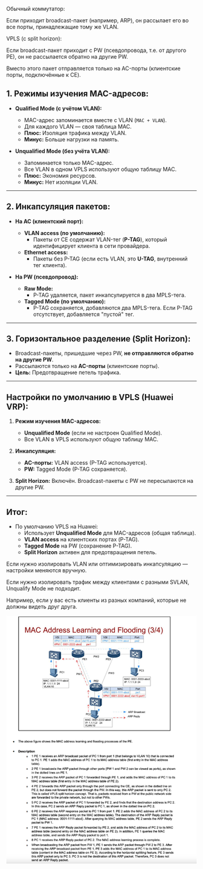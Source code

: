 Обычный коммутатор:

Если приходит broadcast-пакет (например, ARP), он рассылает его во все порты, принадлежащие тому же VLAN.

VPLS (с split horizon):

Если broadcast-пакет приходит с PW (псевдопровода, т.е. от другого PE), он не рассылается обратно на другие PW.

Вместо этого пакет отправляется только на AC-порты (клиентские порты, подключённые к CE).


## 1. Режимы изучения MAC-адресов:
- **Qualified Mode (с учётом VLAN):**
  - MAC-адрес запоминается вместе с VLAN (`MAC + VLAN`).
  - Для каждого VLAN — своя таблица MAC.
  - **Плюс:** Изоляция трафика между VLAN.
  - **Минус:** Больше нагрузки на память.

- **Unqualified Mode (без учёта VLAN):**
  - Запоминается только MAC-адрес.
  - Все VLAN в одном VPLS используют общую таблицу MAC.
  - **Плюс:** Экономия ресурсов.
  - **Минус:** Нет изоляции VLAN.

---

## 2. Инкапсуляция пакетов:
- **На AC (клиентский порт):**
  - **VLAN access (по умолчанию):**
    - Пакеты от CE содержат VLAN-тег (**P-TAG**), который идентифицирует клиента в сети провайдера.
  - **Ethernet access:**
    - Пакеты без P-TAG (если есть VLAN, это **U-TAG**, внутренний тег клиента).

- **На PW (псевдопровод):**
  - **Raw Mode:**
    - P-TAG удаляется, пакет инкапсулируется в два MPLS-тега.
  - **Tagged Mode (по умолчанию):**
    - P-TAG сохраняется, добавляются два MPLS-тега. Если P-TAG отсутствует, добавляется "пустой" тег.

---

## 3. Горизонтальное разделение (Split Horizon):
- Broadcast-пакеты, пришедшие через PW, **не отправляются обратно на другие PW**.
- Рассылаются только на **AC-порты** (клиентские порты).
- **Цель:** Предотвращение петель трафика.

---

## Настройки по умолчанию в VPLS (Huawei VRP):
1. **Режим изучения MAC-адресов:**
   - **Unqualified Mode** (если не настроен Qualified Mode).
   - Все VLAN в VPLS используют общую таблицу MAC.

2. **Инкапсуляция:**
   - **AC-порты:** VLAN access (P-TAG используется).
   - **PW:** Tagged Mode (P-TAG сохраняется).

3. **Split Horizon:** Включён. Broadcast-пакеты с PW не пересылаются на другие PW.

---

## Итог:
- По умолчанию VPLS на Huawei:
  - Использует **Unqualified Mode** для MAC-адресов (общая таблица).
  - **VLAN access** на клиентских портах (P-TAG).
  - **Tagged Mode** на PW (сохранение P-TAG).
  - **Split Horizon** активен для предотвращения петель.

Если нужно изолировать VLAN или оптимизировать инкапсуляцию — настройки меняются вручную.

Если нужно изолировать трафик между клиентами с разными SVLAN, Unqualify Mode не подходит.

Например, если у вас есть клиенты из разных компаний, которые не должны видеть друг друга.


![alt text](vpls-broadcast.png)